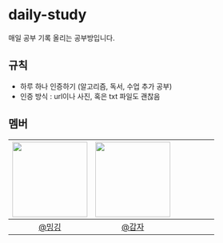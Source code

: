 # daily-study
매일 공부 기록 올리는 공부방입니다.

## 규칙
- 하루 하나 인증하기 (알고리즘, 독서, 수업 추가 공부)
- 인증 방식 : url이나 사진, 혹은 txt 파일도 괜찮음

## 멤버
| <img src="https://avatars.githubusercontent.com/Eunice991217" width=150> | <img src="https://avatars.githubusercontent.com/jihunParkkk" width=150> | | | | | |
|:--:|:--:|:--:|:--:|:--:|:--:|:--:|
|[@밍깅](https://github.com/Eunice991217)| [@감자](https://github.com/jihunparkkk) | 



